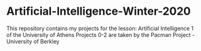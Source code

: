 # Artificial-Intelligence-Winter-2020

This repository contains my projects for the lesson: Artificial Intelligence 1 of the University of Athens
Projects 0-2 are taken by the Pacman Project - University of Berkley
